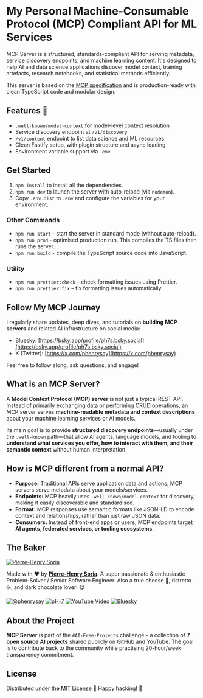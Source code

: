 # My Personal Machine-Consumable Protocol (MCP) Compliant API for ML Services

MCP Server is a structured, standards-compliant API for serving metadata, service discovery endpoints, and machine learning content. It's designed to help AI and data science applications discover model context, training artefacts, research notebooks, and statistical methods efficiently.

This server is based on the [MCP specification](https://www.modelcontext.org/spec) and is production-ready with clean TypeScript code and modular design.


## Features 🚀

- `.well-known/model-context` for model-level context resolution
- Service discovery endpoint at `/v1/discovery`
- `/v1/content` endpoint to list data science and ML resources
- Clean Fastify setup, with plugin structure and async loading
- Environment variable support via `.env`


## Get Started

1. `npm install` to install all the dependencies.
2. `npm run dev` to launch the server with auto-reload (via `nodemon`).
3. Copy `.env.dist` to `.env` and configure the variables for your environment.


### Other Commands

- `npm run start` - start the server in standard mode (without auto-reload).
- `npm run prod` - optimised production run. This compiles the TS files then runs the server.
- `npm run build` - compile the TypeScript source code into JavaScript.


### Utility

- `npm run prettier:check` – check formatting issues using Prettier.
- `npm run prettier:fix` – fix formatting issues automatically.


## Follow My MCP Journey

I regularly share updates, deep dives, and tutorials on **building MCP servers** and related AI infrastructure on social media:

- Bluesky: [https://bsky.app/profile/ph7s.bsky.social](https://bsky.app/profile/ph7s.bsky.social)  
- X (Twitter): [https://x.com/phenrysay](https://x.com/phenrysay)

Feel free to follow along, ask questions, and engage!


## What is an MCP Server?

A **Model Context Protocol (MCP) server** is not just a typical REST API. Instead of primarily exchanging data or performing CRUD operations, an MCP server serves **machine-readable metadata and context descriptions** about your machine learning services or AI models.

Its main goal is to provide **structured discovery endpoints**—usually under the `.well-known` path—that allow AI agents, language models, and tooling to **understand what services you offer, how to interact with them, and their semantic context** without human interpretation.


## How is MCP different from a normal API?

- **Purpose:** Traditional APIs serve application data and actions; MCP servers serve metadata about your models/services.
- **Endpoints:** MCP heavily uses `.well-known/model-context` for discovery, making it easily discoverable and standardised.
- **Format:** MCP responses use semantic formats like JSON-LD to encode context and relationships, rather than just raw JSON data.
- **Consumers:** Instead of front-end apps or users, MCP endpoints target **AI agents, federated services, or tooling ecosystems**.


## The Baker

[![Pierre-Henry Soria](https://avatars0.githubusercontent.com/u/1325411?s=200)](https://ph7.me "Pierre-Henry Soria, Software Developer")

Made with ❤️ by **[Pierre-Henry Soria](https://pierrehenry.be)**. A super passionate & enthusiastic Problem-Solver / Senior Software Engineer. Also a true cheese 🧀, ristretto ☕️, and dark chocolate lover! 😋

[![@phenrysay](https://img.shields.io/badge/x-000000?style=for-the-badge&logo=x)](https://x.com/phenrysay "Follow Me on X")  [![pH-7](https://img.shields.io/badge/GitHub-100000?style=for-the-badge&logo=github&logoColor=white)](https://github.com/pH-7 "My GitHub")  [![YouTube Video](https://img.shields.io/badge/YouTube-FF0000?style=for-the-badge&logo=youtube&logoColor=white)](https://youtube.com/@pH7Programming "YouTube SucceedAI Video")  [![Bluesky](https://img.shields.io/badge/bluesky-1e90ff?style=for-the-badge&logo=data:image/svg+xml;base64,PHN2ZyBmaWxsPSIjMDAwMDAwIiBoZWlnaHQ9IjI0cHgiIHZpZXdCb3g9IjAgMCAzMiAzMiIgd2lkdGg9IjI0cHgiIHhtbG5zPSJodHRwOi8vd3d3LnczLm9yZy8yMDAwL3N2ZyI+PHBhdGggZD0iTTMwIDZsLTIuOTk5LTEuNjY2TDMyIDMuMzQgMjMuMTg5IDAgMTYuMDA2IDUuMzQgOC44MTMgMCAwIDMuMzQgNC45OTkgNC4zMzQgMCA2bDUuMDAxIDQuODAzTDQgMjAuODFWMjRsNS4wMDEtMS42NjZMMTYgMjhMMjIuOTk5IDIyLjM0IDMyIDI0di0zLjE4OUwyNy4wMDIgMTIgMzAgNiIgLz48L3N2Zz4=)](https://bsky.app/profile/ph7s.bsky.social "Bluesky Profile")


## About the Project

**MCP Server** is part of the `#AI-Free-Projects` challenge – a collection of **7 open source AI projects** shared publicly on GitHub and YouTube. The goal is to contribute back to the community while practising 20-hour/week transparency commitment.


## License

Distributed under the [MIT License](LICENSE.md) 🎉 Happy hacking! 🤠